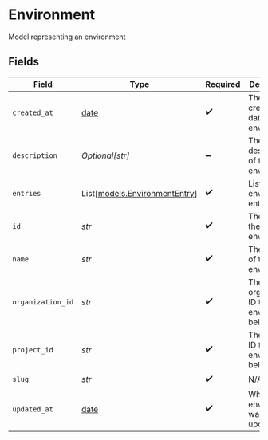 # Environment

Model representing an environment


## Fields

| Field                                                                | Type                                                                 | Required                                                             | Description                                                          |
| -------------------------------------------------------------------- | -------------------------------------------------------------------- | -------------------------------------------------------------------- | -------------------------------------------------------------------- |
| `created_at`                                                         | [date](https://docs.python.org/3/library/datetime.html#date-objects) | :heavy_check_mark:                                                   | The creation date of the environment                                 |
| `description`                                                        | *Optional[str]*                                                      | :heavy_minus_sign:                                                   | The description of the environment                                   |
| `entries`                                                            | List[[models.EnvironmentEntry](../models/environmententry.md)]       | :heavy_check_mark:                                                   | List of environment entries                                          |
| `id`                                                                 | *str*                                                                | :heavy_check_mark:                                                   | The ID of the environment                                            |
| `name`                                                               | *str*                                                                | :heavy_check_mark:                                                   | The name of the environment                                          |
| `organization_id`                                                    | *str*                                                                | :heavy_check_mark:                                                   | The organization ID this environment belongs to                      |
| `project_id`                                                         | *str*                                                                | :heavy_check_mark:                                                   | The project ID this environment belongs to                           |
| `slug`                                                               | *str*                                                                | :heavy_check_mark:                                                   | N/A                                                                  |
| `updated_at`                                                         | [date](https://docs.python.org/3/library/datetime.html#date-objects) | :heavy_check_mark:                                                   | When the environment was last updated                                |
